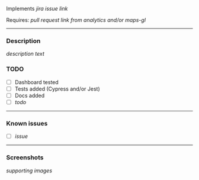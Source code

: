 Implements _jira issue link_

Requires: _pull request link from analytics and/or maps-gl_

---

### Description

_description text_

### TODO

-   [ ] Dashboard tested
-   [ ] Tests added (Cypress and/or Jest)
-   [ ] Docs added
-   [ ] _todo_

---

### Known issues

-   [ ] _issue_

---

### Screenshots

_supporting images_
